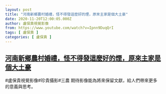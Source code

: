 ```yaml
---
layout: post
title: "河南新鄉農村婚禮，怪不得發這麼好的煙，原來主家是個大土豪"
date: 2020-11-20T12:00:05.000Z
author: 盧保貴視覺影像
from: https://www.youtube.com/watch?v=Ipnn9DuqQrI
tags: [ 盧保貴 ]
categories: [ 盧保貴 ]
---
```

<!--1605873605000-->
[河南新鄉農村婚禮，怪不得發這麼好的煙，原來主家是個大土豪](https://www.youtube.com/watch?v=Ipnn9DuqQrI)
------

<div>
#盧保貴視覺影像#珍貴攝影#三農 期待影像能為將來保留文獻，給人們帶來更多的意義與思考。
</div>
